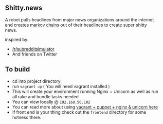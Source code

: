 ## Shitty.news
A robot pulls headlines from major news organizations around the internet and creates [markov chains](https://en.wikipedia.org/wiki/Markov_chain) out of their headlines to create super shitty news.

inspired by:
- [/r/subredditsimulator](https://www.reddit.com/r/SubredditSimulator/)
- And friends on Twitter

## To build
- cd into project directory
- run `vagrant up` ( You will need vagrant installed )
- This will create your environment running Nginx + Unicorn as well as run all rake and bundle tasks needed
- You can view locally @ `192.168.56.102`
- You can read more about using [vagrant + puppet + nginx & unicorn here](https://github.com/DrewDahlman/vagrant-puppet-boilerplate)
- If front end is your thing check out the `frontend` directory for some hotness there. 